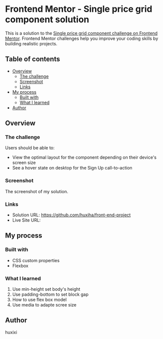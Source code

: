 # Frontend Mentor - Single price grid component solution

This is a solution to the [Single price grid component challenge on Frontend Mentor](https://www.frontendmentor.io/challenges/single-price-grid-component-5ce41129d0ff452fec5abbbc). Frontend Mentor challenges help you improve your coding skills by building realistic projects. 

## Table of contents

- [Overview](#overview)
  - [The challenge](#the-challenge)
  - [Screenshot](#screenshot)
  - [Links](#links)
- [My process](#my-process)
  - [Built with](#built-with)
  - [What I learned](#what-i-learned)
- [Author](#author)

## Overview

### The challenge

Users should be able to:

- View the optimal layout for the component depending on their device's screen size
- See a hover state on desktop for the Sign Up call-to-action

### Screenshot

The screenshot of my solution.

### Links

- Solution URL: https://github.com/huxiha/front-end-project
- Live Site URL: 

## My process

### Built with

- CSS custom properties
- Flexbox

### What I learned

1. Use min-height set body's height
2. Use padding-bottom to set block gap
3. How to use flex box model
4. Use media to adapte scree size

## Author
huxixi
